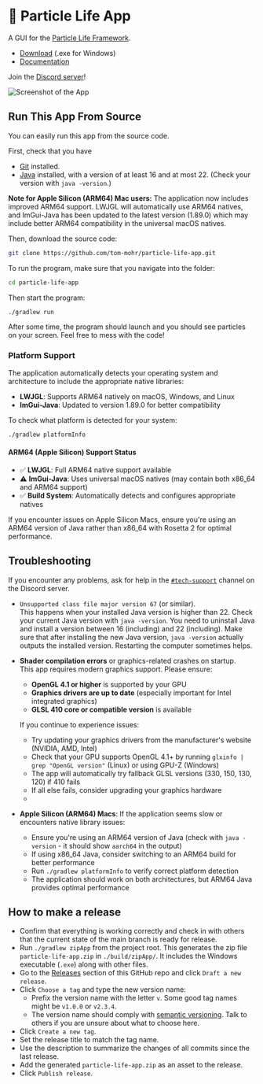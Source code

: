 # 🦠 Particle Life App

A GUI for the [Particle Life Framework](https://github.com/tom-mohr/particle-life).

- [Download](https://particle-life.com) (.exe for Windows)
- [Documentation](https://particle-life.com/docs)

Join the [Discord server](https://discord.gg/Fd64AhKzMD)!

![Screenshot of the App](./readme_assets/app_demo.png)

## Run This App From Source

You can easily run this app from the source code.

First, check that you have

- [Git](https://git-scm.com/downloads) installed.
- [Java](https://jdk.java.net/19/) installed, with a version of at least 16 and at most 22. (Check your version with `java -version`.)

**Note for Apple Silicon (ARM64) Mac users:** The application now includes improved ARM64 support. LWJGL will automatically use ARM64 natives, and ImGui-Java has been updated to the latest version (1.89.0) which may include better ARM64 compatibility in the universal macOS natives.

Then, download the source code:
```bash
git clone https://github.com/tom-mohr/particle-life-app.git
```

To run the program, make sure that you navigate into the folder:
```bash
cd particle-life-app
```

Then start the program:
```bash
./gradlew run
```

After some time, the program should launch and you should see particles on your screen.
Feel free to mess with the code!

### Platform Support

The application automatically detects your operating system and architecture to include the appropriate native libraries:

- **LWJGL**: Supports ARM64 natively on macOS, Windows, and Linux
- **ImGui-Java**: Updated to version 1.89.0 for better compatibility

To check what platform is detected for your system:
```bash
./gradlew platformInfo
```

#### ARM64 (Apple Silicon) Support Status

- ✅ **LWJGL**: Full ARM64 native support available
- ⚠️ **ImGui-Java**: Uses universal macOS natives (may contain both x86_64 and ARM64 support)
- ✅ **Build System**: Automatically detects and configures appropriate natives

If you encounter issues on Apple Silicon Macs, ensure you're using an ARM64 version of Java rather than x86_64 with Rosetta 2 for optimal performance.

## Troubleshooting

If you encounter any problems, ask for help in the [`#tech-support`](https://discord.gg/EVG8XnCn3U) channel on the Discord server.

* `Unsupported class file major version 67` (or similar).<br>
  This happens when your installed Java version is higher than 22.
  Check your current Java version with `java -version`.  You need to uninstall Java and install a version between 16 (including) and 22 (including).
  Make sure that after installing the new Java version, `java -version` actually outputs the installed version.
  Restarting the computer sometimes helps.

* **Shader compilation errors** or graphics-related crashes on startup.<br>
  This app requires modern graphics support. Please ensure:
  - **OpenGL 4.1 or higher** is supported by your GPU
  - **Graphics drivers are up to date** (especially important for Intel integrated graphics)
  - **GLSL 410 core or compatible version** is available
  
  If you continue to experience issues:
  - Try updating your graphics drivers from the manufacturer's website (NVIDIA, AMD, Intel)
  - Check that your GPU supports OpenGL 4.1+ by running `glxinfo | grep "OpenGL version"` (Linux) or using GPU-Z (Windows)
  - The app will automatically try fallback GLSL versions (330, 150, 130, 120) if 410 fails
  - If all else fails, consider upgrading your graphics hardware
  - 
* **Apple Silicon (ARM64) Macs**: If the application seems slow or encounters native library issues:
  - Ensure you're using an ARM64 version of Java (check with `java -version` - it should show `aarch64` in the output)
  - If using x86_64 Java, consider switching to an ARM64 build for better performance
  - Run `./gradlew platformInfo` to verify correct platform detection
  - The application should work on both architectures, but ARM64 Java provides optimal performance

## How to make a release

- Confirm that everything is working correctly and check in with others that the current state of the main branch is ready for release.
- Run `./gradlew zipApp` from the project root.
  This generates the zip file `particle-life-app.zip` in `./build/zipApp/`. It includes the Windows executable (`.exe`) along with other files.
- Go to the [Releases](https://github.com/tom-mohr/particle-life-app/releases) section of this GitHub repo and click `Draft a new release`.
- Click `Choose a tag` and type the new version name:
  - Prefix the version name with the letter `v`. Some good tag names might be `v1.0.0` or `v2.3.4`.
  - The version name should comply with [semantic versioning](https://semver.org/). Talk to others if you are unsure about what to choose here.
- Click `Create a new tag`.
- Set the release title to match the tag name.
- Use the description to summarize the changes of all commits since the last release.
- Add the generated `particle-life-app.zip` as an asset to the release.
- Click `Publish release`.
